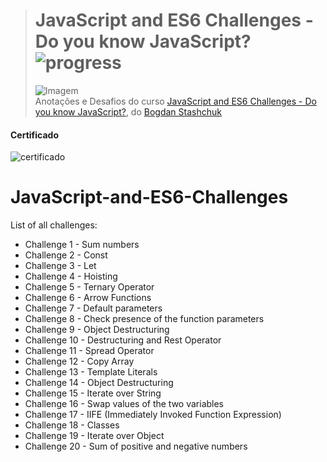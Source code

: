 ># **JavaScript and ES6 Challenges - Do you know JavaScript?** ![progress](http://progressed.io/bar/100?title=completed "progress")
> ![Imagem](https://udemy-images.udemy.com/course/750x422/1700334_1192.jpg)  
> Anotações e Desafios do curso [JavaScript and ES6 Challenges - Do you know JavaScript?](https://www.udemy.com/javascript-and-es6-challenges/), do [Bogdan Stashchuk](https://www.udemy.com/user/bogdanstashchuk/)

#### Certificado
![certificado](https://udemy-certificate.s3.amazonaws.com/image/UC-VR3Z52H9.jpg?l=null)

# JavaScript-and-ES6-Challenges

List of all challenges:

- Challenge 1 - Sum numbers
- Challenge 2 - Const
- Challenge 3 - Let
- Challenge 4 - Hoisting
- Challenge 5 - Ternary Operator
- Challenge 6 - Arrow Functions
- Challenge 7 - Default parameters
- Challenge 8 - Check presence of the function parameters
- Challenge 9 - Object Destructuring
- Challenge 10 - Destructuring and Rest Operator
- Challenge 11 - Spread Operator
- Challenge 12 - Copy Array
- Challenge 13 - Template Literals
- Challenge 14 - Object Destructuring
- Challenge 15 - Iterate over String
- Challenge 16 - Swap values of the two variables
- Challenge 17 - IIFE (Immediately Invoked Function Expression)
- Challenge 18 - Classes
- Challenge 19 - Iterate over Object
- Challenge 20 - Sum of positive and negative numbers
